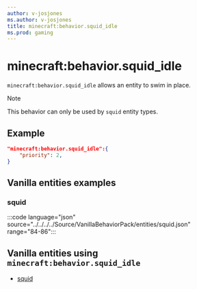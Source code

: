 ```yaml
---
author: v-josjones
ms.author: v-josjones
title: minecraft:behavior.squid_idle
ms.prod: gaming
---
```


# minecraft:behavior.squid_idle

`minecraft:behavior.squid_idle` allows an entity to swim in place.

> [!NOTE]
> This behavior can only be used by `squid` entity types.

## Example

```json
"minecraft:behavior.squid_idle":{
    "priority": 2,
}
```

## Vanilla entities examples

### squid

:::code language="json" source="../../../../Source/VanillaBehaviorPack/entities/squid.json" range="84-86":::

## Vanilla entities using `minecraft:behavior.squid_idle`

- [squid](../../../../Source/VanillaBehaviorPack_Snippets/entities/squid.md)
